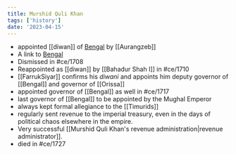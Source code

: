 ```yaml
---
title: Murshid Quli Khan
tags: ['history']
date: '2023-04-15'
---
```


- appointed [[diwan]] of [Bengal](/blog/history/Bengal) by [[Aurangzeb]]
- A link to [Bengal](./Bengal)
- Dismissed in #ce/1708
- Reappointed as [[diwan]] by [[Bahadur Shah I]] in #ce/1710
- [[FarrukSiyar]] confirms his *diwani* and appoints him deputy governor of [[Bengal]] and governor of [[Orissa]]
- appointed governor of [[Bengal]] as well in #ce/1717 
- last governor of [[Bengal]] to be appointed by the Mughal Emperor
- always kept formal allegiance to the [[Timurids]]
- regularly sent revenue to the imperial treasury, even in the days of political chaos elsewhere in the empire.
- Very successful [[Murshid Quli Khan's revenue administration|revenue administrator]].
- died in #ce/1727
